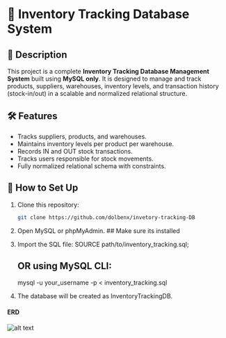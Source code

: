 # 🧾 Inventory Tracking Database System

## 📌 Description
This project is a complete **Inventory Tracking Database Management System** built using **MySQL only**. It is designed to manage and track products, suppliers, warehouses, inventory levels, and transaction history (stock-in/out) in a scalable and normalized relational structure.

## 🛠️ Features
- Tracks suppliers, products, and warehouses.
- Maintains inventory levels per product per warehouse.
- Records IN and OUT stock transactions.
- Tracks users responsible for stock movements.
- Fully normalized relational schema with constraints.

## 🧪 How to Set Up

1. Clone this repository:
   ```bash
   git clone https://github.com/dolbenx/invetory-tracking-DB

2. Open MySQL or phpMyAdmin. ## Make sure its installed

3. Import the SQL file:
    SOURCE path/to/inventory_tracking.sql;

    ## OR using MySQL CLI: 

    mysql -u your_username -p < inventory_tracking.sql

4. The database will be created as InventoryTrackingDB.

#### ERD

![alt text](<ERD Diagram.png>)